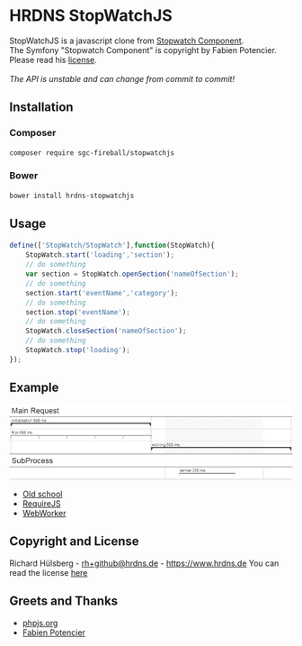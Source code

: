 # HRDNS StopWatchJS
StopWatchJS is a javascript clone from [Stopwatch Component](https://github.com/symfony/stopwatch).<br>
The Symfony "Stopwatch Component" is copyright by Fabien Potencier.<br>
Please read his [license](https://raw.githubusercontent.com/symfony/stopwatch/master/LICENSE).<br>
<br>
*The API is unstable and can change from commit to commit!*

## Installation
### Composer
```bash
composer require sgc-fireball/stopwatchjs
```

### Bower
```bash
bower install hrdns-stopwatchjs
```

## Usage
```javascript
define(['StopWatch/StopWatch'],function(StopWatch){
    StopWatch.start('loading','section');
    // do something
    var section = StopWatch.openSection('nameOfSection');
    // do something
    section.start('eventName','category');
    // do something
    section.stop('eventName');
    // do something
    StopWatch.closeSection('nameOfSection');
    // do something
    StopWatch.stop('loading');
});
```

## Example
![requirejs.png](examples/example.png)
- [Old school](examples/old_school.html)
- [RequireJS](examples/requirejs.html)
- [WebWorker](examples/worker.html)

## Copyright and License
Richard Hülsberg - [rh+github@hrdns.de](mailto:rh+github@hrdns.de) - <https://www.hrdns.de>
You can read the license [here](LICENSE.md)

## Greets and Thanks
- [phpjs.org](http://phpjs.org/)
- [Fabien Potencier](https://github.com/symfony/stopwatch)
